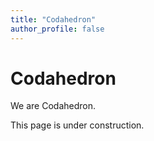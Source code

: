 ```yaml
---
title: "Codahedron"
author_profile: false
---
```


# Codahedron

We are Codahedron.

This page is under construction.

